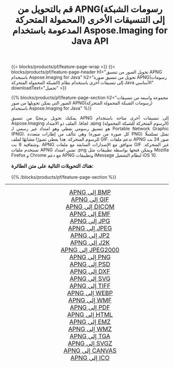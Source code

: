 ﻿---
title: قم بالتحويل من APNG(رسومات الشبكة المحمولة المتحركة) إلى التنسيقات الأخرى المدعومة باستخدام Aspose.Imaging for Java API 
weight: 3920
url: /ar/java/conversion/from/apng/ 
lang: ar
langdirlevel: 2
locales: zh-hans,ja,it,ru,de,es,fr,nl,id,lt,pl,pt,vi,tr,ko,zh-hant,ar,hi,th,sv,cs,uk,he
description: Aspose.Imaging يمكن تحويله بسهولة من APNG(رسومات الشبكة المحمولة المتحركة) إلى تنسيقات أخرى باستخدام Java platform
---

{{< blocks/products/pf/feature-page-wrap >}}
{{< blocks/products/pf/feature-page-header h1="تحويل الصور من تنسيق APNG باستخدام Aspose.Imaging for Java" h2="تحويل من تنسيق صورة APNG(رسومات الشبكة المحمولة المتحركة) إلى تنسيقات أخرى باستخدام نظام Java الأساسي" downloadText="تحميل" >}}


{{% blocks/products/pf/feature-page-section  h2="مجموعة واسعة من تنسيقات الصور التي يمكن تحويلها من صور APNG(رسومات الشبكة المحمولة المتحركة) باستخدام Aspose.Imaging for Java" %}}
<p align=justify>يمكنك تحويل برمجيًا من تنسيق APNG إلى تنسيقات أخرى متاحة باستخدام
Aspose.Imaging لجافا. الملف ذو الامتداد .apng (الرسوم المتحركة للشبكة المحمولة) هو تنسيق رسومي نقطي وهو امتداد غير رسمي لـ Portable Network Graphic (PNG). وهي تتألف من إطارات متعددة (كل صورة من صورة PNG) تمثل تسلسلًا للرسوم المتحركة. هذا يعطي تصورًا مشابهًا لملف GIF. تدعم ملفات APNG صور 24 بت وشفافية 8 بت. APNG متوافق مع الإصدارات السابقة مع ملفات GIF غير المتحركة. تستخدم ملفات APNG نفس امتداد .png ويمكن فتحها بواسطة تطبيقات مثل Mozilla Firefox و Chrome مع دعم APNG وتطبيقات iMessage لنظام التشغيل iOS 10.</p>
<h3 style="margin-top:16px;">
هناك التحويلات التالية على متن الطائرة:
</h3>
{{% /blocks/products/pf/feature-page-section %}}
<div class="container-fluid productfamilypage bg-gray">
    <div class="convertypes bg-gray agp-content section">
        <div class="container">
		<hr style="margin-left:-20px;"/>
		<div class="row other-converters" style="gap: 10px;font-size: 19px;text-align:center;">
		    <div class='col-md-3 other-converter remove-lp remove-rp'><a href="/imaging/ar/java/conversion/apng-to-bmp/" style="padding:15px;">APNG إلى BMP</a></div><div class='col-md-3 other-converter remove-lp remove-rp'><a href="/imaging/ar/java/conversion/apng-to-gif/" style="padding:15px;">APNG إلى GIF</a></div><div class='col-md-3 other-converter remove-lp remove-rp'><a href="/imaging/ar/java/conversion/apng-to-dicom/" style="padding:15px;">APNG إلى DICOM</a></div><div class='col-md-3 other-converter remove-lp remove-rp'><a href="/imaging/ar/java/conversion/apng-to-emf/" style="padding:15px;">APNG إلى EMF</a></div><div class='col-md-3 other-converter remove-lp remove-rp'><a href="/imaging/ar/java/conversion/apng-to-jpg/" style="padding:15px;">APNG إلى JPG</a></div><div class='col-md-3 other-converter remove-lp remove-rp'><a href="/imaging/ar/java/conversion/apng-to-jpeg/" style="padding:15px;">APNG إلى JPEG</a></div><div class='col-md-3 other-converter remove-lp remove-rp'><a href="/imaging/ar/java/conversion/apng-to-jp2/" style="padding:15px;">APNG إلى JP2</a></div><div class='col-md-3 other-converter remove-lp remove-rp'><a href="/imaging/ar/java/conversion/apng-to-j2k/" style="padding:15px;">APNG إلى J2K</a></div><div class='col-md-3 other-converter remove-lp remove-rp'><a href="/imaging/ar/java/conversion/apng-to-jpeg2000/" style="padding:15px;">APNG إلى JPEG2000</a></div><div class='col-md-3 other-converter remove-lp remove-rp'><a href="/imaging/ar/java/conversion/apng-to-png/" style="padding:15px;">APNG إلى PNG</a></div><div class='col-md-3 other-converter remove-lp remove-rp'><a href="/imaging/ar/java/conversion/apng-to-psd/" style="padding:15px;">APNG إلى PSD</a></div><div class='col-md-3 other-converter remove-lp remove-rp'><a href="/imaging/ar/java/conversion/apng-to-dxf/" style="padding:15px;">APNG إلى DXF</a></div><div class='col-md-3 other-converter remove-lp remove-rp'><a href="/imaging/ar/java/conversion/apng-to-svg/" style="padding:15px;">APNG إلى SVG</a></div><div class='col-md-3 other-converter remove-lp remove-rp'><a href="/imaging/ar/java/conversion/apng-to-tiff/" style="padding:15px;">APNG إلى TIFF</a></div><div class='col-md-3 other-converter remove-lp remove-rp'><a href="/imaging/ar/java/conversion/apng-to-webp/" style="padding:15px;">APNG إلى WEBP</a></div><div class='col-md-3 other-converter remove-lp remove-rp'><a href="/imaging/ar/java/conversion/apng-to-wmf/" style="padding:15px;">APNG إلى WMF</a></div><div class='col-md-3 other-converter remove-lp remove-rp'><a href="/imaging/ar/java/conversion/apng-to-pdf/" style="padding:15px;">APNG إلى PDF</a></div><div class='col-md-3 other-converter remove-lp remove-rp'><a href="/imaging/ar/java/conversion/apng-to-html/" style="padding:15px;">APNG إلى HTML</a></div><div class='col-md-3 other-converter remove-lp remove-rp'><a href="/imaging/ar/java/conversion/apng-to-emz/" style="padding:15px;">APNG إلى EMZ</a></div><div class='col-md-3 other-converter remove-lp remove-rp'><a href="/imaging/ar/java/conversion/apng-to-wmz/" style="padding:15px;">APNG إلى WMZ</a></div><div class='col-md-3 other-converter remove-lp remove-rp'><a href="/imaging/ar/java/conversion/apng-to-tga/" style="padding:15px;">APNG إلى TGA</a></div><div class='col-md-3 other-converter remove-lp remove-rp'><a href="/imaging/ar/java/conversion/apng-to-svgz/" style="padding:15px;">APNG إلى SVGZ</a></div><div class='col-md-3 other-converter remove-lp remove-rp'><a href="/imaging/ar/java/conversion/apng-to-canvas/" style="padding:15px;">APNG إلى CANVAS</a></div><div class='col-md-3 other-converter remove-lp remove-rp'><a href="/imaging/ar/java/conversion/apng-to-ico/" style="padding:15px;">APNG إلى ICO</a></div>
                </div>
        </div>
    </div>
</div>
<br/>

